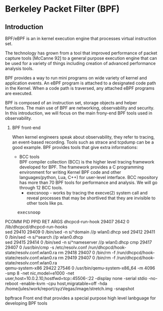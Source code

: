 # Berkeley Packet Filter (BPF) 
## Introduction
   BPF/eBPF is an in kernel execution engine that processes virtual instruction set.
   
   The technology has grown from a tool that improved performance of packet capture tools [McCanne 92] 
   to a general purpose execution engine that can be used for a variety of things including creation of 
   advanced performance analysis tools.
   
   BPF provides a way to run mini programs on wide variety of kernel and application events.
   An eBPF program is attached to a designated code path in the Kernel.
   When a code path is traversed, any attached eBPF programs are executed.


   BPF is composed of an instruction set, storage objects and helper functions. 
   The main use of BPF are networking, observability and security.
   In this introduction, we will focus on the main frony-end BPF tools used in observability.

1. BPF front-end

    When kernel engineers speak about observability, they refer to tracing, an event-based recording. Tools such as strace and tcpdump can be a good example. BPF provides tools that give extra informations:
	- BCC tools <br/>
	BPF compiler collection (BCC) is the higher level tracing framework developed for BPF.
	The framework provides a C programming environment for writing Kernel BPF code and other languages(python, Lua, C++)  for user-level interface.
BCC repository has more than 70 BPF tools for performance and analysis. We will go through 12 BCC tools.
		- execsnoop - works by tracing the execve(2) system call and reveal processes that may be shortlived that they are invisible to other tools like ps. 
	<pre>  execsnoop
PCOMM            PID    PPID   RET ARGS
dhcpcd-run-hook  29407  2642     0 /lib/dhcpcd/dhcpcd-run-hooks  
sed              29410  29409    0 /bin/sed -n s/^domain //p wlan0.dhcp 
sed              29412  29411    0 /bin/sed -n s/^search //p wlan0.dhcp     
sed              29415  29414    0 /bin/sed -n s/^nameserver //p wlan0.dhcp
cmp              29417  29407    0 /usr/bin/cmp -s /etc/resolv.conf /run/dhcpcd/hook-state/resolv.conf.wlan0.ra
rm               29418  29407    0 /bin/rm -f /run/dhcpcd/hook-state/resolv.conf.wlan0.ra 
rm               29419  29407    0 /bin/rm -f /run/dhcpcd/hook-state/resolv.conf.wlan0.ra  
qemu-system-x86  29422  27546    0 /usr/bin/qemu-system-x86_64 -m 4096 -smp 8 -net nic,model=e1000 -net user,host=10.0.2.10,hostfwd=tcp::45506-:22 -display none -serial stdio -no-reboot -enable-kvm -cpu host,migratable=off -hda /home/jules/work/report/syzVegas/image/stretch.img -snapshot </pre>
	

bpftrace
  Front end that provides a special purpose high level lanbguage for developing BPF tools
